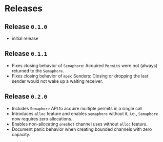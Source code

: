 # Releases

## Release `0.1.0`

- initial release

## Release `0.1.1`

- Fixes closing behavior of `Semaphore`: Acquired `Permit`s were not (always)
  returned to the `Semaphore`.
- Fixes closing behavior of `mpsc` Senders: Closing or dropping the last sender
  would not wake up a waiting receiver.

## Release `0.2.0`

- Includes `Semaphore` API to acquire multiple permits in a single call
- Introduces `alloc` feature and enables `semaphore` without it, i.e.,
  `Semaphore` now requires zero allocations.
- Enables non-allocating `oneshot` channel uses without `alloc` feature.
- Document panic behavior when creating bounded channels with zero capacity.
